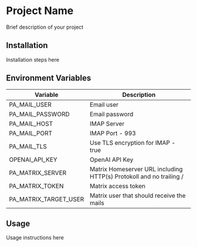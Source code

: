 # Project Name

Brief description of your project

## Installation

Installation steps here

## Environment Variables

| Variable | Description |
|----------|-------------|
| PA_MAIL_USER | Email user |
| PA_MAIL_PASSWORD | Email password |
| PA_MAIL_HOST | IMAP Server |
| PA_MAIL_PORT | IMAP Port - 993 |
| PA_MAIL_TLS | Use TLS encryption for IMAP - true |
| OPENAI_API_KEY | OpenAI API Key |
| PA_MATRIX_SERVER | Matrix Homeserver URL including HTTP(s) Protokoll and no trailing / |
| PA_MATRIX_TOKEN | Matrix access token |
| PA_MATRIX_TARGET_USER | Matrix user that should receive the mails |

## Usage

Usage instructions here
